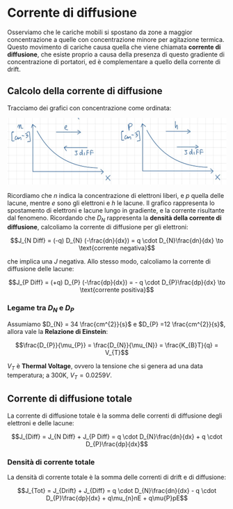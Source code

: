 # Corrente di diffusione

Osserviamo che le cariche mobili si spostano da zone a maggior concentrazione a quelle con concentrazione minore per agitazione termica. Questo movimento di cariche causa quella che viene chiamata **corrente di diffusione**, che esiste proprio a causa della presenza di questo gradiente di concentrazione di portatori, ed è complementare a quello della corrente di drift.

## Calcolo della corrente di diffusione

Tracciamo dei grafici con concentrazione come ordinata:

![Grafico della concentrazione di elettroni e lacune](../images/03_CorrenteDiDiffusione/diffusione.jpeg)

Ricordiamo che $n$ indica la concentrazione di elettroni liberi, e $p$ quella delle lacune, mentre $e$ sono gli elettroni e $h$ le lacune. Il grafico rappresenta lo spostamento di elettroni e lacune lungo in gradiente, e la corrente risultante dal fenomeno.
Ricordando che $D_{N}$ rappresenta la **densità della corrente di diffusione**, calcoliamo la corrente di diffusione per gli elettroni:

$$J_{N Diff} = (-q) D_{N} (-\frac{dn}{dx}) = q \cdot D_{N}\frac{dn}{dx} \to \text{corrente negativa}$$

che implica una $J$ negativa.
Allo stesso modo, calcoliamo la corrente di diffusione delle lacune:

$$J_{P Diff} = (+q) D_{P} (-\frac{dp}{dx}) = - q \cdot D_{P}\frac{dp}{dx} \to \text{corrente positiva}$$

### Legame tra $D_{N}$ e $D_{P}$

Assumiamo $D_{N} = 34 \frac{cm^{2}}{s}$ e $D_{P} =12 \frac{cm^{2}}{s}$, allora vale la **Relazione di Einstein**:

$$\frac{D_{P}}{\mu_{P}} = \frac{D_{N}}{\mu_{N}} = \frac{K_{B}T}{q} = V_{T}$$

$V_{T}$ è **Thermal Voltage**, ovvero la tensione che si genera ad una data temperatura; a 300K, $V_{T} = 0.0259 V$.

## Corrente di diffusione totale

La corrente di diffusione totale è la somma delle correnti di diffusione degli elettroni e delle lacune:

$$J_{Diff} = J_{N Diff} + J_{P Diff} = q \cdot D_{N}\frac{dn}{dx} + q \cdot D_{P}\frac{dp}{dx}$$

### Densità di corrente totale

La densità di corrente totale è la somma delle correnti di drift e di diffusione:

$$J_{Tot} = J_{Drift} + J_{Diff} = q \cdot D_{N}\frac{dn}{dx} - q \cdot D_{P}\frac{dp}{dx} + q\mu_{n}nE + q\mu{P}pE$$
